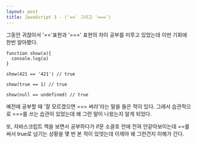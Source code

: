 ```yaml
---
layout: post
title: JavaScript 3 - ('==' 그리고 '===')
---
```



그동안 귀찮아서 '=='표현과 '===' 표현의 차이 공부를 미루고 있었는데 이번 기회에 한번 알아봤다. 

```
function show(a){
  console.log(a)
}

show(421 == '421') // true

show(true == 1) // true

show(null == undefined) // true
```

예전에 공부할 때 '잘 모르겠으면 === 써라'라는 말을 들은 적이 있다.
그래서 습관적으로 ===를 쓰는 습관이 있었는데 왜 그런 말이 나왔는지 알게 되었다.

또, 자바스크립트 책을 보면서 공부하다가 if문 소괄호 안에 전혀 안같아보이는데 ==를 써서 true로 넘기는 상황을 몇 번 본 적이 있엇는데
이제야 왜 그런건지 이해가 간다.


